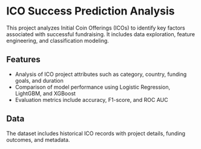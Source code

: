 # ICO Success Prediction Analysis

This project analyzes Initial Coin Offerings (ICOs) to identify key factors associated with successful fundraising. It includes data exploration, feature engineering, and classification modeling.

## Features

- Analysis of ICO project attributes such as category, country, funding goals, and duration  
- Comparison of model performance using Logistic Regression, LightGBM, and XGBoost  
- Evaluation metrics include accuracy, F1-score, and ROC AUC  

## Data

The dataset includes historical ICO records with project details, funding outcomes, and metadata.  
